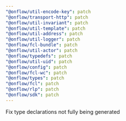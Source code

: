 ```yaml
---
"@onflow/util-encode-key": patch
"@onflow/transport-http": patch
"@onflow/util-invariant": patch
"@onflow/util-template": patch
"@onflow/util-address": patch
"@onflow/util-logger": patch
"@onflow/fcl-bundle": patch
"@onflow/util-actor": patch
"@onflow/typedefs": patch
"@onflow/util-uid": patch
"@onflow/config": patch
"@onflow/fcl-wc": patch
"@onflow/types": patch
"@onflow/fcl": patch
"@onflow/rlp": patch
"@onflow/sdk": patch
---
```


Fix type declarations not fully being generated
